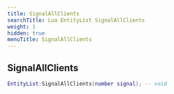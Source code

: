 ```yaml
---
title: SignalAllClients
searchTitle: Lua EntityList SignalAllClients
weight: 1
hidden: true
menuTitle: SignalAllClients
---
```

## SignalAllClients
```lua
EntityList:SignalAllClients(number signal); -- void
```